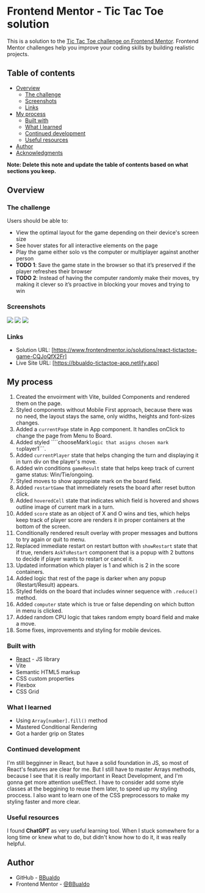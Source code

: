 # Frontend Mentor - Tic Tac Toe solution

This is a solution to the [Tic Tac Toe challenge on Frontend Mentor](https://www.frontendmentor.io/challenges/tic-tac-toe-game-Re7ZF_E2v). Frontend Mentor challenges help you improve your coding skills by building realistic projects. 

## Table of contents

- [Overview](#overview)
  - [The challenge](#the-challenge)
  - [Screenshots](#screenshots)
  - [Links](#links)
- [My process](#my-process)
  - [Built with](#built-with)
  - [What I learned](#what-i-learned)
  - [Continued development](#continued-development)
  - [Useful resources](#useful-resources)
- [Author](#author)
- [Acknowledgments](#acknowledgments)

**Note: Delete this note and update the table of contents based on what sections you keep.**

## Overview

### The challenge

Users should be able to:

- View the optimal layout for the game depending on their device's screen size
- See hover states for all interactive elements on the page
- Play the game either solo vs the computer or multiplayer against another person
- **TODO 1**: Save the game state in the browser so that it’s preserved if the player refreshes their browser
- **TODO 2**: Instead of having the computer randomly make their moves, try making it clever so it’s proactive in blocking your moves and trying to win

### Screenshots

![](/main-menu-ss.png)
![](/board-ss.png)
![](/result-ss.png)

### Links

- Solution URL: [https://www.frontendmentor.io/solutions/react-tictactoe-game-CQJoQfX2Fr]
- Live Site URL: [https://bbualdo-tictactoe-app.netlify.app]

## My process

1. Created the envoirment with Vite, builded Components and rendered them on the page.
2. Styled components without Mobile First approach, because there was no need, the layout stays the same, only widths, heights and font-sizes changes.
3. Added a ```currentPage``` state in App component. It handles onClick to change the page from Menu to Board.
4. Added styled ````chooseMark``` logic that asigns chosen mark to ```player1```.
5. Added ```currentPlayer``` state that helps changing the turn and displaying it in turn div on the player's move.
6. Added win conditions ```gameResult``` state that helps keep track of current game status: Win/Tie/ongoing.
7. Styled moves to show appropiate mark on the board field.
8. Added ```restartGame``` that immediately resets the board after reset button click.
9. Added ```hoveredCell``` state that indicates which field is hovered and shows outline image of current mark in a turn.
10. Added ```score``` state as an object of X and O wins and ties, which helps keep track of player score are renders it in proper containers at the bottom of the screen.
11. Conditionally rendered result overlay with proper messages and buttons to try again or quit to menu.
12. Replaced immediate restart on restart button with ```showRestart``` state that if true, renders ```AskToRestart``` component that is a popup with 2 buttons to decide if player wants to restart or cancel it.
13. Updated information which player is 1 and which is 2 in the score containers.
14. Added logic that rest of the page is darker when any popup (Restart/Result) appears.
15. Styled fields on the board that includes winner sequence with ```.reduce()``` method.
16. Added ```computer``` state which is true or false depending on which button in menu is clicked.
17. Added random CPU logic that takes random empty board field and make a move.
18. Some fixes, improvements and styling for mobile devices.

### Built with
- [React](https://reactjs.org/) - JS library
- Vite
- Semantic HTML5 markup
- CSS custom properties
- Flexbox
- CSS Grid

### What I learned

- Using ```Array[number].fill()``` method
- Mastered Conditional Rendering
- Got a harder grip on States

### Continued development

I'm still begginner in React, but have a solid foundation in JS, so most of React's features are clear for me. But I still have to master Arrays methods, because I see that it is really important in React Development, and I'm gonna get more attention useEffect. 
I have to consider add some style classes at the beggining to reuse them later, to speed up my styling proccess.
I also want to learn one of the CSS preprocessors to make my styling faster and more clear.

### Useful resources

I found **ChatGPT** as very useful learning tool. When I stuck somewhere for a long time or knew what to do, but didn't know how to do it, it was really helpful.

## Author

- GitHub - [BBualdo](https://github.com/BBualdo/)
- Frontend Mentor - [@BBualdo](https://www.frontendmentor.io/profile/BBualdo)